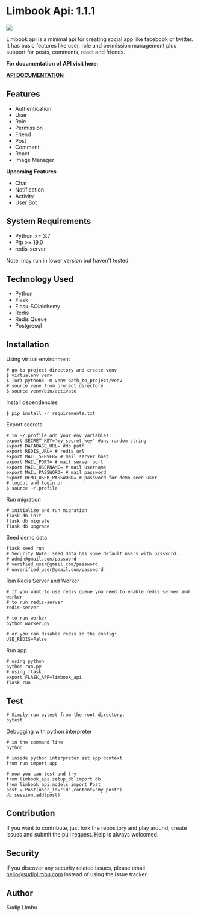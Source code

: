 # Limbook Api: 1.1.1
![](https://github.com/limvus/limbook-api/workflows/limbook-api-ci/badge.svg)

Limbook api is a minimal api for creating social app like facebook or twitter. 
It has basic features like user, role and permission management plus support 
for posts, comments, react and friends.

**For documentation of API visit here:**
 
**[API DOCUMENTATION](https://documenter.getpostman.com/view/3230491/SzmmVueg)**

## Features
- Authentication
- User
- Role
- Permission
- Friend
- Post
- Comment
- React
- Image Manager

**Upcoming Features**
- Chat
- Notification
- Activity
- User Bot

## System Requirements
- Python >= 3.7
- Pip >= 19.0
- redis-server

Note: may run in lower version but haven't tested.

## Technology Used
- Python
- Flask
- Flask-SQlalchemy
- Redis
- Redis Queue
- Postgresql

## Installation
Using virtual environment
```shell script
# go to project directory and create venv
$ virtualenv venv
$ (or) python3 -m venv path_to_project/venv
# source venv from project directory
$ source venv/bin/activate
```
Install dependencies
```shell script
$ pip install -r requirements.txt
```
Export secrets
```shell script
# in ~/.profile add your env variables:
export SECRET_KEY='my_secret_key' #any random string
export DATABASE_URL= #db path
export REDIS_URL= # redis url
export MAIL_SERVER= # mail server host
export MAIL_PORT= # mail server port
export MAIL_USERNAME= # mail username
export MAIL_PASSWORD= # mail password
export DEMO_USER_PASSWORD= # password for demo seed user
# logout and login or
$ source ~/.profile
```
Run migration
```shell script
# initialize and run migration
flask db init
flask db migrate
flask db upgrade
```
Seed demo data
```shell script
flask seed run
# Security Note: seed data has some default users with password.
# admin@gmail.com/password
# verified_user@gmail.com/password
# unverified_user@gmail.com/password
```
Run Redis Server and Worker
```shell script
# if you want to use redis queue you need to enable redis server and worker
# to run redis-server
redis-server

# to run worker
python worker.py

# or you can disable redis in the config: 
USE_REDIS=False
```
Run app
```shell script
# using python
python run.py
# using flask
export FLASK_APP=limbook_api
flask run
```

## Test
```shell script
# Simply run pytest from the root directory.
pytest
```

Debugging with python interpreter
```
# in the command line
python

# inside python interpreter set app context
from run import app

# now you can test and try
from limbook_api.setup_db import db
from limbook_api.models import Post
post = Post(user_id="id",content="my post")
db.session.add(post)
```

## Contribution
If you want to contribute, just fork the repository and play around, create 
issues and submit the pull request. Help is always welcomed.

## Security
If you discover any security related issues, please email hello@sudiplimbu.com 
instead of using the issue tracker.

## Author
Sudip Limbu